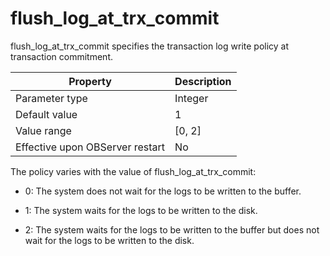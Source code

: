 flush_log_at_trx_commit 
============================================

flush_log_at_trx_commit specifies the transaction log write policy at transaction commitment. 


|          **Property**           | **Description** |
|---------------------------------|-----------------|
| Parameter type                  | Integer         |
| Default value                   | 1               |
| Value range                     | \[0, 2\]        |
| Effective upon OBServer restart | No              |



The policy varies with the value of flush_log_at_trx_commit:

* 0: The system does not wait for the logs to be written to the buffer.

  

* 1: The system waits for the logs to be written to the disk.

  

* 2: The system waits for the logs to be written to the buffer but does not wait for the logs to be written to the disk.

  



